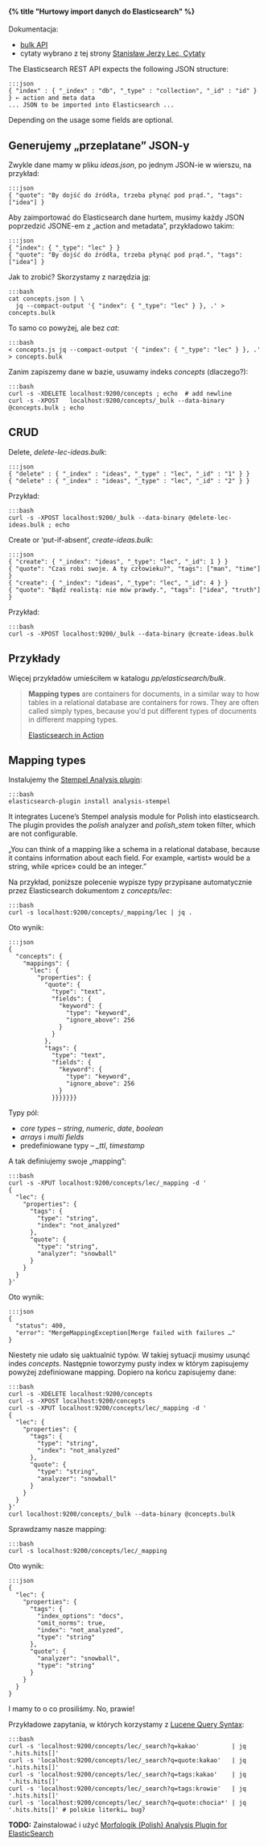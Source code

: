 #### {% title "Hurtowy import danych do Elasticsearch" %}

Dokumentacja:

* [bulk API](http://www.elasticsearch.org/guide/en/elasticsearch/reference/current/docs-bulk.html)
* cytaty wybrano z tej strony [Stanisław Jerzy Lec, Cytaty](http://cytaty.eu/autor/stanislawjerzylec.html)

The Elasticsearch REST API expects the following JSON structure:

    :::json
    { "index" : { "_index" : "db", "_type" : "collection", "_id" : "id" } } ← action and meta data
    ... JSON to be imported into Elasticsearch ...

Depending on the usage some fields are optional.


## Generujemy „przeplatane” JSON-y

Zwykle dane mamy w pliku *ideas.json*, po jednym JSON-ie w wierszu,
na przykład:

    :::json
    { "quote": "By dojść do źródła, trzeba płynąć pod prąd.", "tags": ["idea"] }

Aby zaimportować do Elasticsearch dane hurtem, musimy każdy JSON
poprzedzić JSONE-em z „action and metadata”, przykładowo takim:

    :::json
    { "index": { "_type": "lec" } }
    { "quote": "By dojść do źródła, trzeba płynąć pod prąd.", "tags": ["idea"] }

Jak to zrobić? Skorzystamy z narzędzia [jq](https://github.com/stedolan/jq):

    :::bash
    cat concepts.json | \
      jq --compact-output '{ "index": { "_type": "lec" } }, .' > concepts.bulk

To samo co powyżej, ale bez *cat*:

    :::bash
    < concepts.js jq --compact-output '{ "index": { "_type": "lec" } }, .' > concepts.bulk

Zanim zapiszemy dane w bazie, usuwamy indeks *concepts* (dlaczego?):

    :::bash
    curl -s -XDELETE localhost:9200/concepts ; echo  # add newline
    curl -s -XPOST   localhost:9200/concepts/_bulk --data-binary @concepts.bulk ; echo


## CRUD

Delete, *delete-lec-ideas.bulk*:

    :::json
    { "delete" : { "_index" : "ideas", "_type" : "lec", "_id" : "1" } }
    { "delete" : { "_index" : "ideas", "_type" : "lec", "_id" : "2" } }

Przykład:

    :::bash
    curl -s -XPOST localhost:9200/_bulk --data-binary @delete-lec-ideas.bulk ; echo

Create or ‘put-if-absent’, *create-ideas.bulk*:

    :::json
    { "create": { "_index": "ideas", "_type": "lec", "_id": 1 } }
    { "quote": "Czas robi swoje. A ty człowieku?", "tags": ["man", "time"] }
    { "create": { "_index": "ideas", "_type": "lec", "_id": 4 } }
    { "quote": "Bądź realistą: nie mów prawdy.", "tags": ["idea", "truth"] }

Przykład:

    :::bash
    curl -s -XPOST localhost:9200/_bulk --data-binary @create-ideas.bulk


## Przykłady

Więcej przykładów umieściłem w katalogu *pp/elasticsearch/bulk*.


<blockquote>
  <p><b>Mapping types</b> are containers for documents, in a similar way to how tables in a relational
  database are containers for rows. They are often called simply types, because you'd put
  different types of documents in different mapping types.</p>
  <p class="author"><a href="http://www.manning.com/hinman/">Elasticsearch in Action</a></p>
</blockquote>

## Mapping types

Instalujemy the [Stempel Analysis plugin](https://www.elastic.co/guide/en/elasticsearch/plugins/current/analysis-stempel.html):

    :::bash
    elasticsearch-plugin install analysis-stempel

It integrates Lucene’s Stempel analysis module for Polish into elasticsearch.
The plugin provides the _polish_ analyzer and _polish_stem_ token filter,
which are not configurable.

„You can think of a mapping like a schema in a relational database,
because it contains information about each field. For example,
«artist» would be a string, while «price» could be an integer.”

Na przykład, poniższe polecenie wypisze typy przypisane automatycznie
przez Elasticsearch dokumentom z *concepts/lec*:

    :::bash
    curl -s localhost:9200/concepts/_mapping/lec | jq .

Oto wynik:

    :::json
    {
      "concepts": {
        "mappings": {
          "lec": {
            "properties": {
              "quote": {
                "type": "text",
                "fields": {
                  "keyword": {
                    "type": "keyword",
                    "ignore_above": 256
                  }
                }
              },
              "tags": {
                "type": "text",
                "fields": {
                  "keyword": {
                    "type": "keyword",
                    "ignore_above": 256
                  }
                }}}}}}}

Typy pól:

* *core types* – *string*, *numeric*, *date*, *boolean*
* *arrays* i *multi fields*
* predefiniowane typy – *_ttl*, *timestamp*

A tak definiujemy swoje „mapping”:

    :::bash
    curl -s -XPUT localhost:9200/concepts/lec/_mapping -d '
    {
      "lec": {
        "properties": {
          "tags": {
            "type": "string",
            "index": "not_analyzed"
          },
          "quote": {
            "type": "string",
            "analyzer": "snowball"
          }
        }
      }
    }'

Oto wynik:

    :::json
    {
      "status": 400,
      "error": "MergeMappingException[Merge failed with failures …"
    }

Niestety nie udało się uaktualnić typów. W takiej sytuacji musimy
usunąć indes *concepts*. Następnie toworzymy pusty index
w którym zapisujemy powyżej zdefiniowane mapping.
Dopiero na końcu zapisujemy dane:

    :::bash
    curl -s -XDELETE localhost:9200/concepts
    curl -s -XPOST localhost:9200/concepts
    curl -s -XPUT localhost:9200/concepts/lec/_mapping -d '
    {
      "lec": {
        "properties": {
          "tags": {
            "type": "string",
            "index": "not_analyzed"
          },
          "quote": {
            "type": "string",
            "analyzer": "snowball"
          }
        }
      }
    }'
    curl localhost:9200/concepts/_bulk --data-binary @concepts.bulk

Sprawdzamy nasze mapping:

    :::bash
    curl -s localhost:9200/concepts/lec/_mapping

Oto wynik:

    :::json
    {
      "lec": {
        "properties": {
          "tags": {
            "index_options": "docs",
            "omit_norms": true,
            "index": "not_analyzed",
            "type": "string"
          },
          "quote": {
            "analyzer": "snowball",
            "type": "string"
          }
        }
      }
    }

I mamy to o co prosiliśmy. No, prawie!

Przykładowe zapytania, w których korzystamy
z [Lucene Query Syntax](http://www.lucenetutorial.com/lucene-query-syntax.html):

    :::bash
    curl -s 'localhost:9200/concepts/lec/_search?q=kakao'         | jq '.hits.hits[]'
    curl -s 'localhost:9200/concepts/lec/_search?q=quote:kakao'   | jq '.hits.hits[]'
    curl -s 'localhost:9200/concepts/lec/_search?q=tags:kakao'    | jq '.hits.hits[]'
    curl -s 'localhost:9200/concepts/lec/_search?q=tags:krowie'   | jq '.hits.hits[]'
    curl -s 'localhost:9200/concepts/lec/_search?q=quote:chocia*' | jq '.hits.hits[]' # polskie literki… bug?

**TODO:** Zainstalować i użyć
[Morfologik (Polish) Analysis Plugin for ElasticSearch ](https://github.com/monterail/elasticsearch-analysis-morfologik)
